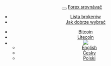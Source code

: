 <header class="navbar navbar-fixed-top navbar-inverse" id="top" role="banner">
  <div class="container">
    <div class="navbar-header">
      <button class="navbar-toggle collapsed" type="button" data-toggle="collapse" data-target=".bs-navbar-collapse">
        <span class="icon-bar"></span>
        <span class="icon-bar"></span>
        <span class="icon-bar"></span>
      </button>
      <a href="{{url}}" class="navbar-brand">Forex <i class="fa fa-bar-chart-o"></i> srovnávač</a>
    </div>
    <nav class="navbar-collapse bs-navbar-collapse collapse" role="navigation" style="height: 1px;" id="scrollpsy">
      <ul class="nav navbar-nav">
        <li>
          <a href="{{url}}pl/#section-1">Lista brokerów </a>
        </li>
        <li>
          <a href="{{url}}pl/#section-2">Jak dobrze wybrać</a>
        </li>
      </ul>
      <ul class="nav navbar-nav navbar-right">
        <li><a href="{{url}}pl/bitcoin/">Bitcoin</a></li>
        <li><a href="{{url}}pl/litecoin/">Litecoin</a></li>
        <li class="dropdown">
          <a href="#" id="drop2" role="button" class="dropdown-toggle" data-toggle="dropdown"><img src="{{img-url}}flags/pl.png" class="flag"></a>
          <ul class="dropdown-menu" role="menu" aria-labelledby="drop2">
            <li role="presentation"><a role="menuitem" tabindex="-1" href="{{url}}en/">English</a></li>
            <li role="presentation"><a role="menuitem" tabindex="-1" href="{{url}}">Česky</a></li>
            <li role="presentation"><a role="menuitem" tabindex="-1" href="{{url}}pl/">Polski</a></li>
          </ul>
        </li>
      </ul>
    </nav>
  </div>
</header>